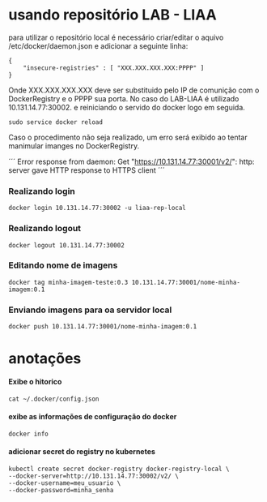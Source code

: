 # usando repositório LAB - LIAA
para utilizar o repositório local é necessário criar/editar o aquivo /etc/docker/daemon.json e adicionar a seguinte linha:

```
{
    "insecure-registries" : [ "XXX.XXX.XXX.XXX:PPPP" ]
}
```
Onde XXX.XXX.XXX.XXX deve ser substituido pelo IP de comunição com o DockerRegistry e o PPPP sua porta. No caso do LAB-LIAA é utilizado 10.131.14.77:30002.
e reiniciando o servido do docker logo em seguida.

```
sudo service docker reload
```

Caso o procedimento não seja realizado, um erro será exibido ao tentar manimular imanges no DockerRegistry.

´´´
Error response from daemon: Get "https://10.131.14.77:30001/v2/": http: server gave HTTP response to HTTPS client
´´´

### Realizando login

```
docker login 10.131.14.77:30002 -u liaa-rep-local
```
### Realizando logout

```
docker logout 10.131.14.77:30002
```
### Editando nome de imagens

```
docker tag minha-imagem-teste:0.3 10.131.14.77:30001/nome-minha-imagem:0.1
```
### Enviando imagens para oa servidor local

```
docker push 10.131.14.77:30001/nome-minha-imagem:0.1
```


# anotações

#### Exibe o hitorico 
```
cat ~/.docker/config.json
```
#### exibe as informações de configuração do docker
```
docker info
```

#### adicionar secret do registry no kubernetes
```
kubectl create secret docker-registry docker-registry-local \
--docker-server=http://10.131.14.77:30002/v2/ \
--docker-username=meu_usuario \
--docker-password=minha_senha
```
